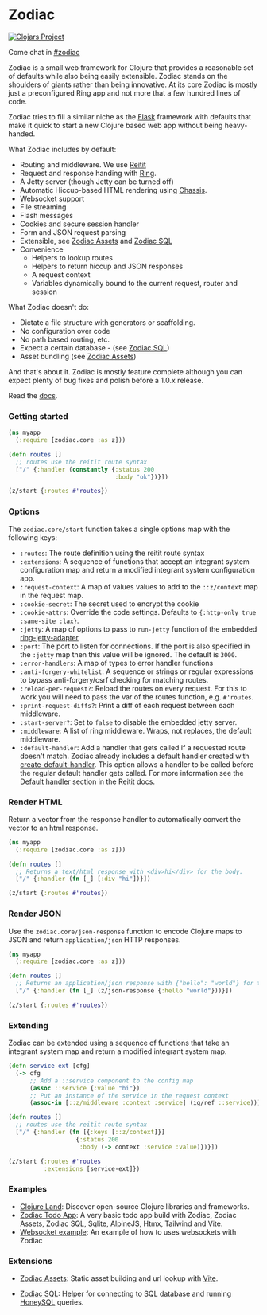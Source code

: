 # Zodiac

[![Clojars Project](https://img.shields.io/clojars/v/com.github.brettatoms/zodiac.svg)](https://clojars.org/com.github.brettatoms/zodiac)

Come chat in [#zodiac](https://clojurians.slack.com/archives/C07V6RVUN7J)

Zodiac is a small web framework for Clojure that provides a reasonable set of defaults while also being easily extensible.  Zodiac stands on the shoulders of giants rather than being innovative.  At its core Zodiac is mostly just a preconfigured Ring app and not more that a few hundred lines of code.

Zodiac tries to fill a similar niche as the [Flask](https://flask.palletsprojects.com) framework with defaults that make it quick to start a new Clojure based web app without being heavy-handed.

What Zodiac includes by default:

 - Routing and middleware.  We use [Reitit](https://github.com/metosin/reitit)
 - Request and response handing with [Ring](https://github.com/ring-clojure/ring).
 - A Jetty server (though Jetty can be turned off)
 - Automatic Hiccup-based HTML rendering using [Chassis](https://github.com/onionpancakes/chassis).
 - Websocket support
 - File streaming
 - Flash messages
 - Cookies and secure session handler
 - Form and JSON request parsing
 - Extensible, see [Zodiac Assets](https://github.com/brettatoms/zodiac-assets) and  [Zodiac SQL](https://github.com/brettatoms/zodiac-sql)
 - Convenience
   - Helpers to lookup routes
   - Helpers to return hiccup and JSON responses
   - A request context
   - Variables dynamically bound to the current request, router and session

 What Zodiac doesn't do:
 - Dictate a file structure with generators or scaffolding.
 - No configuration over code
 - No path based routing, etc.
 - Expect a certain database - (see [Zodiac SQL](https://github.com/brettatoms/zodiac-sql))
 - Asset bundling (see [Zodiac Assets](https://github.com/brettatoms/zodiac-assets))

And that's about it.  Zodiac is mostly feature complete although you can expect plenty of bug fixes and polish before a 1.0.x release.

Read the [docs](https://cljdoc.org/d/com.github.brettatoms/zodiac).

### Getting started

``` clojure
(ns myapp
  (:require [zodiac.core :as z]))

(defn routes []
  ;; routes use the reitit route syntax
  ["/" {:handler (constantly {:status 200
                              :body "ok"})}])

(z/start {:routes #'routes})
```

### Options

The `zodiac.core/start` function takes a single options map with the following keys:

- `:routes`: The route definition using the reitit route syntax
- `:extensions`: A sequence of functions that accept an integrant system configuration map and return a modified integrant system configuration app.
- `:request-context`: A map of values values to add to the `::z/context` map in the request map.
- `:cookie-secret`: The secret used to encrypt the cookie
- `:cookie-attrs`: Override the code settings.  Defaults to `{:http-only true :same-site :lax}`.
- `:jetty`: A map of options to pass to `run-jetty` function of the embedded [ring-jetty-adapter](https://ring-clojure.github.io/ring/ring.adapter.jetty.html)
- `:port`: The port to listen for connections.  If the port is also specified in the `:jetty` map then this value will be ignored.  The default is `3000`.
- `:error-handlers`: A map of types to error handler functions
- `:anti-forgery-whitelist`: A sequence or strings or regular expressions to bypass anti-forgery/csrf checking for matching routes.
- `:reload-per-request?`: Reload the routes on every request. For this to work you will need to pass the var of the routes function, e.g. `#'routes`.
- `:print-request-diffs?`: Print a diff of each request between each middleware.
- `:start-server?`: Set to `false` to disable the embedded jetty server.
- `:middleware`: A list of ring middleware. Wraps, not replaces, the default middleware.
- `:default-handler`: Add a handler that gets called if a requested route doesn't match. Zodiac already includes a default handler created with [create-default-handler](https://cljdoc.org/d/metosin/reitit/0.9.1/api/reitit.ring?q=create-default-#create-default-handler).  This option allows a handler to be called before the regular default handler gets called. For more information see the [Default handler](https://cljdoc.org/d/metosin/reitit/0.9.1/doc/ring/default-handler?q=create-default-#default-handler) section in the Reitit docs.


### Render HTML

Return a vector from the response handler to  automatically convert the vector to an html response.

``` clojure
(ns myapp
  (:require [zodiac.core :as z]))

(defn routes []
  ;; Returns a text/html response with <div>hi</div> for the body.
  ["/" {:handler (fn [_] [:div "hi"])}])

(z/start {:routes #'routes})
```

### Render JSON

Use the `zodiac.core/json-response` function to encode Clojure maps to JSON and return `application/json` HTTP responses.

``` clojure
(ns myapp
  (:require [zodiac.core :as z]))

(defn routes []
  ;; Returns an application/json response with {"hello": "world"} for the body.
  ["/" {:handler (fn [_] (z/json-response {:hello "world"}))}])

(z/start {:routes #'routes})
```

### Extending

Zodiac can be extended using a sequence of functions that take an integrant system map and return a modified integrant system map.

``` clojure
(defn service-ext [cfg]
  (-> cfg
      ;; Add a ::service component to the config map
      (assoc ::service {:value "hi"})
      ;; Put an instance of the service in the request context
      (assoc-in [::z/middleware :context :service] (ig/ref ::service))))

(defn routes []
  ;; routes use the reitit route syntax
  ["/" {:handler (fn [{:keys [::z/context]}]
                   {:status 200
                    :body (-> context :service :value)})}])

(z/start {:routes #'routes
          :extensions [service-ext]})
```

### Examples
 - [Clojure Land](https://clojure.land): Discover open-source Clojure libraries and frameworks.
 - [Zodiac Todo App](https://github.com/brettatoms/zodiac-todo-example): A very basic todo app build with Zodiac, Zodiac Assets, Zodiac SQL, Sqlite, AlpineJS, Htmx, Tailwind and Vite.
 - [Websocket example](/examples/websocket):  An example of how to uses websockets with Zodiac

### Extensions

- [Zodiac Assets](https://github.com/brettatoms/zodiac-assets): Static asset
  building and url lookup with [Vite](https://vite.dev/).

- [Zodiac SQL](https://github.com/brettatoms/zodiac-sql): Helper for connecting
  to SQL database and running
  [HoneySQL](https://github.com/seancorfield/honeysql) queries.
